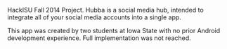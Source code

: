 HackISU Fall 2014 Project. Hubba is a social media hub, intended to integrate all of your social media accounts into a single app.

This app was created by two students at Iowa State with no prior Android development experience. Full implementation was not reached.

